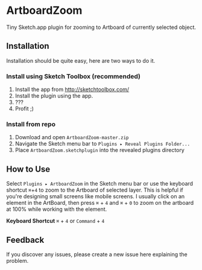 # ArtboardZoom
Tiny Sketch.app plugin for zooming to Artboard of currently selected object.

## Installation
Installation should be quite easy, here are two ways to do it.

### Install using Sketch Toolbox (recommended)
1. Install the app from http://sketchtoolbox.com/
2. Install the plugin using the app.
3. ???
4. Profit ;)

### Install from repo
1. Download and open `ArtboardZoom-master.zip`
2. Navigate the Sketch menu bar to `Plugins ▸ Reveal Plugins Folder...`
3. Place `ArtboardZoom.sketchplugin` into the revealed plugins directory

## How to Use
Select `Plugins ▸ ArtboardZoom` in the Sketch menu bar or use the keyboard shortcut `⌘`+`4` to zoom to the Artboard of selected layer. This is helpful if you're designing small screens like mobile screens. I usually click on an element in the ArtBoard, then press `⌘` + `4` and `⌘` + `0` to zoom on the artboard at 100% while working with the element.

**Keyboard Shortcut**
`⌘` + `4` or `Command` + `4`

## Feedback
If you discover any issues, please create a new issue here explaining the problem.
